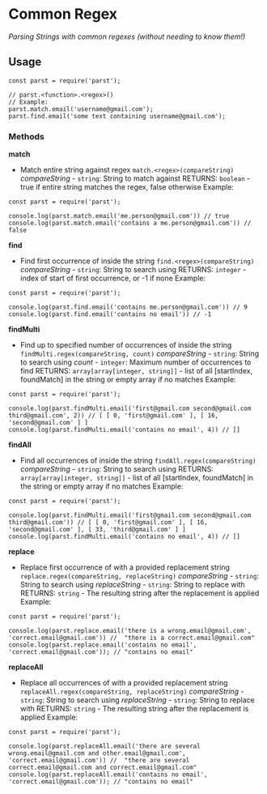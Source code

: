 # Common Regex

_Parsing Strings with common regexes (without needing to know them!)_

## Usage

```
const parst = require('parst');

// parst.<function>.<regex>()
// Example:
parst.match.email('username@gmail.com');
parst.find.email('some text containing username@gmail.com');
```

### Methods
**match**
- Match entire string against regex
`match.<regex>(compareString)`
_compareString_ - `string`: String to match against <regex>
RETURNS: `boolean` - true if entire string matches the regex, false otherwise
Example:
```
const parst = require('parst');

console.log(parst.match.email('me.person@gmail.com')) // true
console.log(parst.match.email('contains a me.person@gmail.com')) // false
```

**find**
- Find first occurrence of <regex> inside the string
`find.<regex>(compareString)`
_compareString_ - `string`: String to search using <regex>
RETURNS: `integer` - index of start of first occurrence, or -1 if none
Example:
```
const parst = require('parst');

console.log(parst.find.email('contains me.person@gmail.com')) // 9
console.log(parst.find.email('contains no email')) // -1
```

**findMulti**
- Find up to specified number of occurrences of <regex> inside the string
`findMulti.regex(compareString, count)`
_compareString_ - `string`: String to search using <regex>
_count_ - `integer`: Maximum number of occurrences to find
RETURNS: `array[array[integer, string]]` - list of all [startIndex, foundMatch] in the string or empty array if no matches
Example:
```
const parst = require('parst');

console.log(parst.findMulti.email('first@gmail.com second@gmail.com third@gmail.com', 2)) // [ [ 0, 'first@gmail.com' ], [ 16, 'second@gmail.com' ] ]
console.log(parst.findMulti.email('contains no email', 4)) // []
```

**findAll**
- Find all occurrences of <regex> inside the string
`findAll.regex(compareString)`
_compareString_ - `string`: String to search using <regex>
RETURNS: `array[array[integer, string]]` - list of all [startIndex, foundMatch] in the string or empty array if no matches
Example:
```
const parst = require('parst');

console.log(parst.findMulti.email('first@gmail.com second@gmail.com third@gmail.com')) // [ [ 0, 'first@gmail.com' ], [ 16, 'second@gmail.com' ], [ 33, 'third@gmail.com' ] ]
console.log(parst.findMulti.email('contains no email', 4)) // []
```

**replace**
- Replace first occurrence of <regex> with a provided replacement string
`replace.regex(compareString, replaceString)`
_compareString_ - `string`: String to search using <regex>
_replaceString_ - `string`: String to replace <regex> with
RETURNS: `string` - The resulting string after the replacement is applied
Example:
```
const parst = require('parst');

console.log(parst.replace.email('there is a wrong.email@gmail.com', 'correct.email@gmail.com')) //  "there is a correct.email@gmail.com"
console.log(parst.replace.email('contains no email', 'correct.email@gmail.com')); // "contains no email"
```

**replaceAll**
- Replace all occurrences of <regex> with a provided replacement string
`replaceAll.regex(compareString, replaceString)`
_compareString_ - `string`: String to search using <regex>
_replaceString_ - `string`: String to replace <regex> with
RETURNS: `string` - The resulting string after the replacement is applied
Example:
```
const parst = require('parst');

console.log(parst.replaceAll.email('there are several wrong.email@gmail.com and other.email@gmail.com', 'correct.email@gmail.com')) //  "there are several correct.email@gmail.com and correct.email@gmail.com"
console.log(parst.replaceAll.email('contains no email', 'correct.email@gmail.com')); // "contains no email"
```
